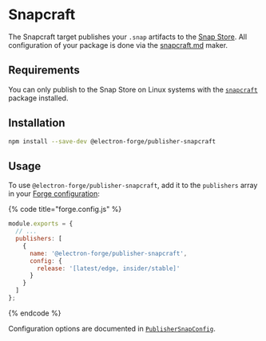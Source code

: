 # Snapcraft

The Snapcraft target publishes your `.snap` artifacts to the [Snap Store](https://snapcraft.io/store). All configuration of your package is done via the [snapcraft.md](../makers/snapcraft.md "mention") maker.

## Requirements

You can only publish to the Snap Store on Linux systems with the [`snapcraft`](https://snapcraft.io/) package installed.

## Installation

```bash
npm install --save-dev @electron-forge/publisher-snapcraft
```

## Usage

To use `@electron-forge/publisher-snapcraft`, add it to the `publishers` array in your [Forge configuration](../configuration.md):

{% code title="forge.config.js" %}
```javascript
module.exports = {
  // ...
  publishers: [
    {
      name: '@electron-forge/publisher-snapcraft',
      config: {
        release: '[latest/edge, insider/stable]'
      }
    }
  ]
};
```
{% endcode %}

Configuration options are documented in [`PublisherSnapConfig`](https://js.electronforge.io/interfaces/\_electron\_forge\_publisher\_snapcraft.PublisherSnapcraftConfig.html).
